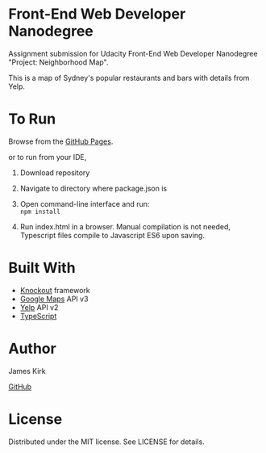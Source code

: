 ﻿# Front-End Web Developer Nanodegree

Assignment submission for Udacity Front-End Web Developer Nanodegree "Project: Neighborhood Map". 

This is a map of Sydney's popular restaurants and bars with details from Yelp.

# To Run
Browse from the [GitHub Pages](https://alias8.github.io/35-maps-api-knockout-submission/).

or to run from your IDE,

1. Download repository

2. Navigate to directory where package.json is

3. Open command-line interface and run:    
```npm install```
4. Run index.html in a browser. Manual compilation is not needed, Typescript files compile to Javascript ES6 upon saving.

# Built With
- [Knockout](http://knockoutjs.com/) framework 
- [Google Maps](https://developers.google.com/maps/documentation/javascript/) API v3
- [Yelp](https://www.yelp.com.au/developers/documentation/v2/overview) API v2
- [TypeScript](https://www.typescriptlang.org/docs/tutorial.html)

# Author
James Kirk 

[GitHub](https://github.com/alias8)

# License
Distributed under the MIT license. See LICENSE for details.

